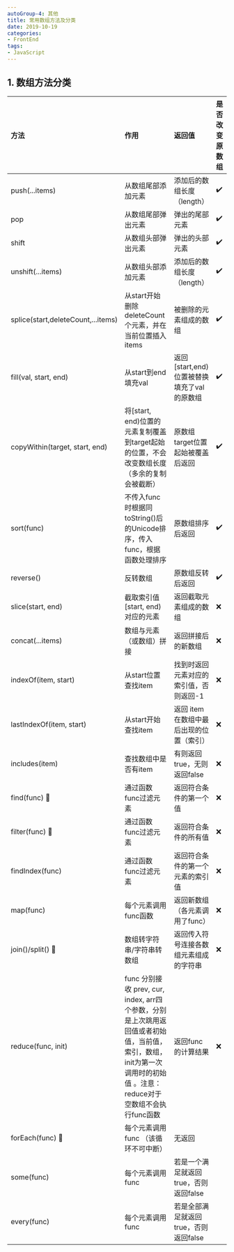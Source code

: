 ```yaml
---
autoGroup-4: 其他
title: 常用数组方法及分类
date: 2019-10-19
categories:
- FrontEnd
tags:
- JavaScript
---
```



## 1. 数组方法分类

|方法|作用|返回值|  是否改变原数组  |
|:---|:---|:---|:---|
|push(...items)     |  从数组尾部添加元素   | 添加后的数组长度（length）  |  ✔️  |
|pop                |  从数组尾部弹出元素   | 弹出的尾部元素             |  ✔️  |
|shift              |  从数组头部弹出元素  | 弹出的头部元素             |  ✔️  |
|unshift(...items)  |  从数组头部添加元素   | 添加后的数组长度（length）  |  ✔️  |
|splice(start,deleteCount,...items)    | 从start开始删除deleteCount个元素，并在当前位置插入items  | 被删除的元素组成的数组  | ✔️  |
|fill(val, start, end)   |  从start到end填充val | 返回[start,end)位置被替换填充了val的原数组    |  ✔️ |
|copyWithin(target, start, end)   | 将[start, end)位置的元素复制覆盖到target起始的位置，不会改变数组长度（多余的复制会被截断）  | 原数组target位置起始被覆盖后返回   |  ✔️  |
|sort(func)       | 不传入func时根据同toString()后的Unicode排序，传入func，根据函数处理排序 | 原数组排序后返回  |  ✔️   |
|reverse()        | 反转数组    | 原数组反转后返回 | ✔️  |
|slice(start, end)  | 截取索引值[start, end)对应的元素   | 返回截取元素组成的数组              |   ❌   |
|concat(...items)   | 数组与元素（或数组）拼接    | 返回拼接后的新数组                         |   ❌   |
|indexOf(item, start)   |从start位置查找item    | 找到时返回元素对应的索引值，否则返回-1        |   ❌   |
|lastIndexOf(item, start)   | 从start开始查找item  | 返回 item 在数组中最后出现的位置（索引）   |   ❌   |
|includes(item)   | 查找数组中是否有item  | 有则返回true，无则返回false                       |   ❌   |
|find(func) 🚩    | 通过函数func过滤元素  | 返回符合条件的第一个值                             |   ❌   |
|filter(func) 🚩   | 通过函数func过滤元素  | 返回符合条件的所有值                               |   ❌   |
|findIndex(func)  | 通过函数func过滤元素  | 返回符合条件的第一个元素的索引值                     |   ❌   |
|map(func)        | 每个元素调用func函数  | 返回新数组（各元素调用了func）                      |   ❌   |
|join()/split()  🚩  | 数组转字符串/字符串转数组 | 返回传入符号连接各数组元素组成的字符串   | ❌  |
|reduce(func, init)   | func 分别接收 prev, cur, index, arr四个参数，分别是上次跳用返回值或者初始值，当前值，索引，数组，init为第一次调用时的初始值 。注意：reduce对于空数组不会执行func函数  | 返回func的计算结果   | ❌  |
|forEach(func)   🚩  | 每个元素调用func  （该循环不可中断）    | 无返回  |   |
|some(func)       | 每个元素调用func      | 若是一个满足就返回 true，否则返回false    |   |
|every(func)      | 每个元素调用func      | 若是全部满足就返回 true，否则返回false    |   |


